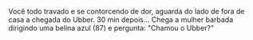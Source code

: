 Você todo travado e se contorcendo de dor, aguarda do lado de fora de casa a chegada do Ubber.
30 min depois... Chega a mulher barbada dirigindo uma belina azul (87) e pergunta: "Chamou o Ubber?"